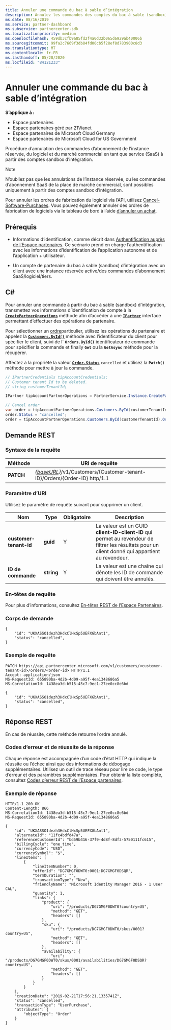 ```yaml
---
title: Annuler une commande du bac à sable d’intégration
description: Annulez les commandes des comptes du bac à sable (sandbox) d’intégration.
ms.date: 08/16/2019
ms.service: partner-dashboard
ms.subservice: partnercenter-sdk
ms.localizationpriority: medium
ms.openlocfilehash: 459db3cfb9a85fd2f4a0d32b065d6929ab40006b
ms.sourcegitcommit: 99fa2c7669f3db84fd00cb5f28ef8d783900c8d3
ms.translationtype: MT
ms.contentlocale: fr-FR
ms.lasthandoff: 05/28/2020
ms.locfileid: "84121233"
---
```

# <a name="cancel-an-order-from-the-integration-sandbox"></a>Annuler une commande du bac à sable d’intégration

**S’applique à :**

- Espace partenaires
- Espace partenaires géré par 21Vianet
- Espace partenaires de Microsoft Cloud Germany
- Espace partenaires de Microsoft Cloud for US Government

Procédure d’annulation des commandes d’abonnement de l’instance réservée, du logiciel et du marché commercial en tant que service (SaaS) à partir des comptes sandbox d’intégration.

>[!NOTE]
>N’oubliez pas que les annulations de l’instance réservée, ou les commandes d’abonnement SaaS de la place de marché commercial, sont possibles uniquement à partir des comptes sandbox d’intégration.  

Pour annuler les ordres de fabrication du logiciel via l’API, utilisez [Cancel-Software-Purchases](cancel-software-purchases.md).
Vous pouvez également annuler des ordres de fabrication de logiciels via le tableau de bord à l’aide [d’annuler un achat](https://docs.microsoft.com/partner-center/csp-software-subscriptions.md).

## <a name="prerequisites"></a>Prérequis

- Informations d’identification, comme décrit dans [Authentification auprès de l’Espace partenaires](partner-center-authentication.md). Ce scénario prend en charge l’authentification avec les informations d’identification de l’application autonome et de l’application + utilisateur.

- Un compte de partenaire du bac à sable (sandbox) d’intégration avec un client avec une instance réservée active/des commandes d’abonnement SaaS/logiciel/tiers.

## <a name="c"></a>C\#

Pour annuler une commande à partir du bac à sable (sandbox) d’intégration, transmettez vos informations d’identification de compte à la [**`CreatePartnerOperations`**](https://docs.microsoft.com/dotnet/api/microsoft.store.partnercenter.partnerservice.instance) méthode afin d’accéder à une [**`IPartner`**](https://docs.microsoft.com/dotnet/api/microsoft.store.partnercenter.ipartner) interface permettant d’effectuer des opérations de partenaire.

Pour sélectionner un [ordre](order-resources.md#order)particulier, utilisez les opérations du partenaire et appelez la [**`Customers.ById()`**](https://docs.microsoft.com/dotnet/api/microsoft.store.partnercenter.customers.icustomercollection.byid) méthode avec l’identificateur du client pour spécifier le client, suivi de l' **`Orders.ById()`** identificateur de commande pour spécifier la commande et finally **`Get`** ou la **`GetAsync`** méthode pour la récupérer.

Affectez à la propriété la valeur [**`Order.Status`**](order-resources.md#order) `cancelled` et utilisez la **`Patch()`** méthode pour mettre à jour la commande.

``` csharp
// IPartnerCredentials tipAccountCredentials;
// Customer tenant Id to be deleted.
// string customerTenantId;

IPartner tipAccountPartnerOperations = PartnerService.Instance.CreatePartnerOperations(tipAccountCredentials);

// Cancel order
var order = tipAccountPartnerOperations.Customers.ById(customerTenantId).Orders.ById(orderId).Get();
order.Status = "cancelled";
order = tipAccountPartnerOperations.Customers.ById(customerTenantId).Orders.ById(orderId).Patch(order);

```

## <a name="rest-request"></a>Demande REST

### <a name="request-syntax"></a>Syntaxe de la requête

| Méthode     | URI de requête                                                                            |
|------------|----------------------------------------------------------------------------------------|
| **PATCH** | [*{baseURL}*](partner-center-rest-urls.md)/v1/Customers/{Customer-tenant-ID}/Orders/{Order-ID} http/1.1 |

### <a name="uri-parameter"></a>Paramètre d’URI

Utilisez le paramètre de requête suivant pour supprimer un client.

| Nom                   | Type     | Obligatoire | Description                                                                                                                                            |
|------------------------|----------|----------|--------------------------------------------------------------------------------------------------------------------------------------------------------|
| **customer-tenant-id** | **guid** | Y        | La valeur est un GUID **client-ID-client-ID** qui permet au revendeur de filtrer les résultats pour un client donné qui appartient au revendeur. |
| **ID de commande** | **string** | Y        | La valeur est une chaîne qui dénote les ID de commande qui doivent être annulés. |

### <a name="request-headers"></a>En-têtes de requête

Pour plus d’informations, consultez [En-têtes REST de l’Espace Partenaires](headers.md).

### <a name="request-body"></a>Corps de demande

```http
{
    "id": "UKXASSO1dezh3HdxClHxSp5UEFXGbAnt1",
    "status": "cancelled",
}
```

### <a name="request-example"></a>Exemple de requête

```http
PATCH https://api.partnercenter.microsoft.com/v1/customers/<customer-tenant-id>/orders/<order-id> HTTP/1.1
Accept: application/json
MS-RequestId: 655890ba-4d2b-4d09-a95f-4ea1348686a5
MS-CorrelationId: 1438ea3d-b515-45c7-9ec1-27ee0cc8e6bd

{
    "id": "UKXASSO1dezh3HdxClHxSp5UEFXGbAnt1",
    "status": "cancelled",
}
```

## <a name="rest-response"></a>Réponse REST

En cas de réussite, cette méthode retourne l’ordre annulé.

### <a name="response-success-and-error-codes"></a>Codes d’erreur et de réussite de la réponse

Chaque réponse est accompagnée d’un code d’état HTTP qui indique la réussite ou l’échec ainsi que des informations de débogage supplémentaires. Utilisez un outil de trace réseau pour lire ce code, le type d’erreur et des paramètres supplémentaires. Pour obtenir la liste complète, consultez [Codes d’erreur REST de l’Espace partenaires](error-codes.md).

### <a name="response-example"></a>Exemple de réponse

```http
HTTP/1.1 200 OK
Content-Length: 866
MS-CorrelationId: 1438ea3d-b515-45c7-9ec1-27ee0cc8e6bd
MS-RequestId: 655890ba-4d2b-4d09-a95f-4ea1348686a5

{
    "id": "UKXASSO1dezh3HdxClHxSp5UEFXGbAnt1",
    "alternateId": "11fc4bdfd47a",
    "referenceCustomerId": "bd59b416-37f9-4d8f-8df3-5750111fc615",
    "billingCycle": "one_time",
    "currencyCode": "USD",
    "currencySymbol": "$",
    "lineItems": [
        {
            "lineItemNumber": 0,
            "offerId": "DG7GMGF0DWT0:0001:DG7GMGF0DSQR",
            "termDuration": "",
            "transactionType": "New",
            "friendlyName": "Microsoft Identity Manager 2016 - 1 User CAL",
            "quantity": 1,
            "links": {
                "product": {
                    "uri": "/products/DG7GMGF0DWT0?country=US",
                    "method": "GET",
                    "headers": []
                },
                "sku": {
                    "uri": "/products/DG7GMGF0DWT0/skus/0001?country=US",
                    "method": "GET",
                    "headers": []
                },
                "availability": {
                    "uri": "/products/DG7GMGF0DWT0/skus/0001/availabilities/DG7GMGF0DSQR?country=US",
                    "method": "GET",
                    "headers": []
                }
            }
        }
    ],
    "creationDate": "2019-02-21T17:56:21.1335741Z",
    "status": "cancelled",
    "transactionType": "UserPurchase",
    "attributes": {
        "objectType": "Order"
    }
}
```
